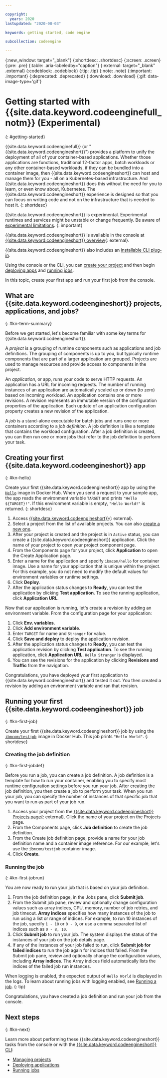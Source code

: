```yaml
---

copyright:
  years: 2020
lastupdated: "2020-08-03"

keywords: getting started, code engine

subcollection: codeengine

---
```


{:new_window: target="_blank"}
{:shortdesc: .shortdesc}
{:screen: .screen}
{:pre: .pre}
{:table: .aria-labeledby="caption"}
{:external: target="_blank" .external}
{:codeblock: .codeblock}
{:tip: .tip}
{:note: .note}
{:important: .important}
{:deprecated: .deprecated}
{:download: .download}
{:gif: data-image-type='gif'}

# Getting started with {{site.data.keyword.codeenginefull_notm}} (Experimental) 
{: #getting-started}

{{site.data.keyword.codeenginefull}} (or "{{site.data.keyword.codeengineshort}}") provides a platform to unify the deployment of all of your container-based applications. Whether those applications are functions, traditional 12-factor apps, batch workloads or any other container-based workloads, if they can be bundled into a container image, then {{site.data.keyword.codeengineshort}} can host and manage them for you - all on a Kubernetes-based infrastructure. And {{site.data.keyword.codeengineshort}} does this without the need for you to learn, or even know about, Kubernetes. The {{site.data.keyword.codeengineshort}} experience is designed so that you can focus on writing code and not on the infrastructure that is needed to host it.
{: shortdesc}

{{site.data.keyword.codeengineshort}} is experimental. Experimental runtimes and services might be unstable or change frequently. Be aware of [experimental limitations](/docs/codeengine?topic=codeengine-kn-limits#kn-limits_experimental).
{: important}

{{site.data.keyword.codeengineshort}} is available in the console at [{{site.data.keyword.codeengineshort}} overview](https://cloud.ibm.com/codeengine/overview){: external}. 

{{site.data.keyword.codeengineshort}} also includes an [installable CLI plug-in](/docs/codeengine?topic=codeengine-kn-install-cli). 

Using the console or the CLI, you can [create your project](/docs/codeengine?topic=codeengine-manage-project) and then begin [deploying apps](/docs/codeengine?topic=codeengine-application-workloads) and [running jobs](/docs/codeengine?topic=codeengine-kn-job-deploy).

In this topic, create your first app and run your first job from the console.



## What are {{site.data.keyword.codeengineshort}} projects, applications, and jobs?
{: #kn-term-summary}

Before we get started, let's become familiar with some key terms for {{site.data.keyword.codeengineshort}}. 

A *project* is a grouping of runtime components such as applications and job definitions. The grouping of components is up to you, but typically runtime components that are part of a larger application are grouped. Projects are used to manage resources and provide access to components in the project. 

An *application*, or app, runs your code to serve HTTP requests. An application has a URL for incoming requests. The number of running instances of an application are automatically scaled up or down (to zero) based on incoming workload. An application contains one or more revisions. A revision represents an immutable version of the configuration properties of the application. Each update of an application configuration property creates a new revision of the application.

A *job* is a stand-alone executable for batch jobs and runs one or more containers according to a *job definition*.  A job definition is like a template that contains the workload configuration. After a job definition is created, you can then run one or more jobs that refer to the job definition to perform your task. 

## Creating your first {{site.data.keyword.codeengineshort}} app
{: #kn-hello}

Create your first {{site.data.keyword.codeengineshort}} app by using the [`Hello`](https://hub.docker.com/r/ibmcom/hello) image in Docker Hub. When you send a request to your sample app, the app reads the environment variable `TARGET` and prints `"Hello ${TARGET}!"`. If this environment variable is empty, `"Hello World!"` is returned.
{: shortdesc}

1. Access [{{site.data.keyword.codeengineshort}}](https://cloud.ibm.com/codeengine/overview){: external}.
2. Select a project from the list of available projects. You can also [create a new one](/docs/codeengine?topic=codeengine-manage-project#create-a-project). 
3. After your project is created and the project is in `Active` status, you can create a {{site.data.keyword.codeengineshort}} application. Click the name of your project to open your project component page.
4. From the Components page for your project, click **Application** to open the Create Application page.
5. Enter a name for the application and specify `ibmcom/hello` for container image. Use a name for your application that is unique within the project. For this example, you do not need to modify the default values for environment variables or runtime settings.
6. Click **Deploy**. 
7. After the application status changes to **Ready**, you can test the application by clicking **Test application**. To see the running application, click **Application URL**.  

Now that our application is running, let's create a revision by adding an environment variable. From the configuration page for your application: 
1. Click **Env. variables**.
2. Click **Add environment variable**.
3. Enter `TARGET` for name and `Stranger` for value. 
4. Click **Save and deploy** to deploy the application revision. 
5. After the application status changes to **Ready**, you can test the application revision by clicking **Test application**. To see the running application, click **Application URL**. `Hello Stranger` is displayed.
6. You can see the revisions for the application by clicking **Revisions and Traffic** from the navigation. 

Congratulations, you have deployed your first application to {{site.data.keyword.codeengineshort}} and tested it out. You then created a revision by adding an environment variable and ran that revision. 

## Running your first {{site.data.keyword.codeengineshort}} job
{: #kn-first-job}

Create your first {{site.data.keyword.codeengineshort}} job by using the [`ibmcom/testjob`](https://hub.docker.com/r/ibmcom/testjob) image in Docker Hub. This job prints `"Hello World"`. 
{: shortdesc}

### Creating the job definition
{: #kn-first-jobdef}

Before you run a job, you can create a job definition. A job definition is a template for how to run your container, enabling you to specify most runtime configuration settings before you run your job. After creating the job definition, you then create a job to perform your task.  When you run your job, you can specify the number of instances of that specific job that you want to run as part of your job run.

1. Access your project from the [{{site.data.keyword.codeengineshort}} Projects page](https://cloud.ibm.com/codeengine/projects){: external}. Click the name of your project on the Projects page. 
2. From the Components page, click **Job definition** to create the job definition. 
3. From the Create job definition page, provide a name for your job definition name and a container image reference. For our example, let's use the `ibmcom/testjob` container image. 
4. Click **Create**. 

### Running the job 
{: #kn-first-jobrun}

You are now ready to run your job that is based on your job definition.

1. From the job definition page, in the Jobs pane, click **Submit job**. 
2. From the Submit job pane, review and optionally change configuration values such as array indices, CPU, memory, number of job retries, and job timeout. **Array indices** specifies how many instances of the job to run using a list or range of indices. For example, to run 10 instances of the job, specify `1 - 10` or `0 - 9`, or use a comma separated list of indices such as `0 - 8, 10`.
3. Click **Submit job** to run your job. The system displays the status of the instances of your job on the job details page. 
4. If any of the instances of your job failed to run, click **Submit job for failed indices** to run the job again for indices that failed.  From the Submit job pane, review and optionally change the configuration values, including **Array indices**. The Array indices field automatically lists the indices of the failed job run instances. 

When logging is enabled, the expected output of `Hello World` is displayed in the logs. To learn about running jobs with logging enabled, see [Running a job](/docs/codeengine?topic=codeengine-kn-job-deploy). 
{: tip}

Congratulations, you have created a job definition and run your job from the console. 

## Next steps
{: #kn-next}

Learn more about performing these {{site.data.keyword.codeengineshort}} tasks from the console or with the [{{site.data.keyword.codeengineshort}} CLI](/docs/codeengine?topic=codeengine-kn-install-cli):
- [Managing projects](/docs/codeengine?topic=codeengine-manage-project)
- [Deploying applications](/docs/codeengine?topic=codeengine-application-workloads)
- [Running jobs](/docs/codeengine?topic=codeengine-kn-job-deploy)

